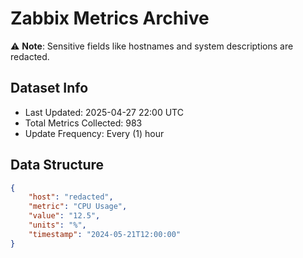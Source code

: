 # Zabbix Metrics Archive

⚠️ **Note**: Sensitive fields like hostnames and system descriptions are redacted.

## Dataset Info
- Last Updated: 2025-04-27 22:00 UTC
- Total Metrics Collected: 983
- Update Frequency: Every (1) hour

## Data Structure
```json
{
    "host": "redacted",
    "metric": "CPU Usage",
    "value": "12.5",
    "units": "%",
    "timestamp": "2024-05-21T12:00:00"
}
```
